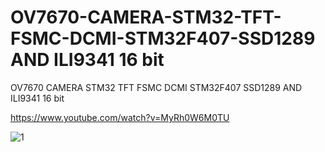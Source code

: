 # OV7670-CAMERA-STM32-TFT-FSMC-DCMI-STM32F407-SSD1289 AND ILI9341 16 bit
OV7670 CAMERA STM32 TFT FSMC DCMI STM32F407 SSD1289 AND ILI9341 16 bit

https://www.youtube.com/watch?v=MyRh0W6M0TU

![1](https://user-images.githubusercontent.com/31142397/196041386-8a544407-3a76-458b-8e70-d1047ce6cafc.jpg)
